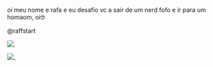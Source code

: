 oi meu nome e rafa e eu desafio vc a sair de um nerd fofo e ir para um homaom, oi🤓

@raffstart

![](https://media.tenor.com/5lLcKZgmIhgAAAAC/american-psycho-patrick-bateman.gif)






![](https://media.tenor.com/FzTZEG_jhskAAAAd/zoio.gif).

